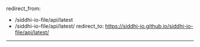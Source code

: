 redirect_from:
  - /siddhi-io-file/api/latest
  - /siddhi-io-file/api/latest/
redirect_to: https://siddhi-io.github.io/siddhi-io-file/api/latest/
---
